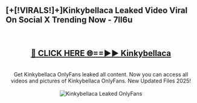<h2>[+[!VIRALS!]+]Kinkybellaca Leaked Video Viral On Social X Trending Now - 7ll6u</h2>
<br>
<div align="center">
<h2><a href="https://libra.edu.pl?Kinkybellaca" rel="nofollow">🔴 CLICK HERE 🌐==►► Kinkybellaca</a></h2>
<br>
Get Kinkybellaca OnlyFans leaked all content. Now you can access all videos and pictures of Kinkybellaca OnlyFans. New Updated Files 2025!
<br>
<br>
<a href="https://libra.edu.pl?Kinkybellaca" rel="nofollow" data-target="animated-image.originalLink"><img src="https://i.ibb.co.com/WyWwxjT/player-gif2.gif" alt="Kinkybellaca Leaked OnlyFans" style="max-width: 100%; display: inline-block;" data-target="animated-image.originalImage"></a>
</div>
<br>